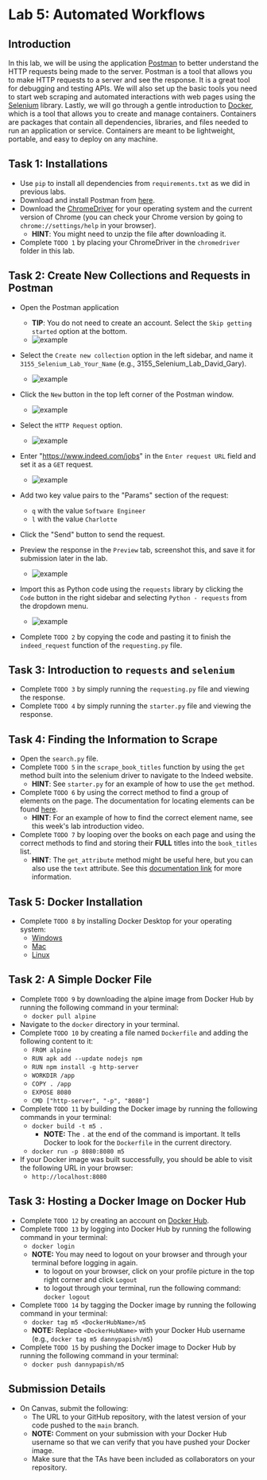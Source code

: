 # Lab 5: Automated Workflows

## Introduction

In this lab, we will be using the application [Postman](https://www.postman.com/downloads/) to better understand the HTTP requests being made to the server. Postman is a tool that allows you to make HTTP requests to a server and see the response. It is a great tool for debugging and testing APIs. We will also set up the basic tools you need to start web scraping and automated interactions with web pages using the [Selenium](https://www.selenium.dev/) library. Lastly, we will go through a gentle introduction to [Docker](https://www.docker.com/), which is a tool that allows you to create and manage containers. Containers are packages that contain all dependencies, libraries, and files needed to run an application or service. Containers are meant to be lightweight, portable, and easy to deploy on any machine.

## Task 1: Installations

- Use `pip` to install all dependencies from `requirements.txt` as we did in previous labs.
- Download and install Postman from [here](https://www.postman.com/downloads/).
- Download the [ChromeDriver](https://chromedriver.chromium.org/downloads) for your operating system and the current version of Chrome (you can check your Chrome version by going to `chrome://settings/help` in your browser).
  - **HINT**: You might need to unzip the file after downloading it.
- Complete `TODO 1` by placing your ChromeDriver in the `chromedriver` folder in this lab.
  
## Task 2: Create New Collections and Requests in Postman

- Open the Postman application
  - **TIP**: You do not need to create an account. Select the `Skip getting started` option at the bottom.
  - ![example](./images/postmanStart.png)
- Select the `Create new collection` option in the left sidebar, and name it `3155_Selenium_Lab_Your_Name` (e.g., 3155_Selenium_Lab_David_Gary).
  - ![example](./images/postmanCreateCollection.png)

- Click the `New` button in the top left corner of the Postman window.
  - ![example](./images/postmanNew.png)
- Select the `HTTP Request` option.
  - ![example](./images/postmanHTTP.png)
- Enter "<https://www.indeed.com/jobs>" in the `Enter request URL` field and set it as a `GET` request.
  - ![example](./images/postmanRequestURL.png)
- Add two key value pairs to the "Params" section of the request:
  - `q` with the value `Software Engineer`
  - `l` with the value `Charlotte`
- Click the "Send" button to send the request.
- Preview the response in the `Preview` tab, screenshot this, and save it for submission later in the lab.
  - ![example](./images/postmanResponse.png)
- Import this as Python code using the `requests` library by clicking the `Code` button in the right sidebar and selecting `Python - requests` from the dropdown menu.
  - ![example](./images/postmanCode.png)
- Complete `TODO 2` by copying the code and pasting it to finish the `indeed_request` function of the `requesting.py` file.

## Task 3: Introduction to `requests` and `selenium`

- Complete `TODO 3` by simply running the `requesting.py` file and viewing the response.
- Complete `TODO 4` by simply running the `starter.py` file and viewing the response.

## Task 4: Finding the Information to Scrape

- Open the `search.py` file.
- Complete `TODO 5` in the `scrape_book_titles` function by using the `get` method built into the selenium driver to navigate to the Indeed website.
  - **HINT**: See `starter.py` for an example of how to use the `get` method.
- Complete `TODO 6` by using the correct method to find a group of elements on the page. The documentation for locating elements can be found [here](https://selenium-python.readthedocs.io/locating-elements.html).
  - **HINT**: For an example of how to find the correct element name, see this week's lab introduction video.
- Complete `TODO 7` by looping over the books on each page and using the correct methods to find and storing their **FULL** titles into the `book_titles` list.
  - **HINT**: The `get_attribute` method might be useful here, but you can also use the `text` attribute. See this [documentation link](https://selenium-python.readthedocs.io/api.html) for more information.

## Task 5: Docker Installation

- Complete `TODO 8` by installing Docker Desktop for your operating system:
  - [Windows](https://docs.docker.com/docker-for-windows/install/)
  - [Mac](https://docs.docker.com/docker-for-mac/install/)
  - [Linux](https://docs.docker.com/engine/install/)

## Task 2: A Simple Docker File

- Complete `TODO 9` by downloading the alpine image from Docker Hub by running the following command in your terminal:
  - `docker pull alpine`
- Navigate to the `docker` directory in your terminal.
- Complete `TODO 10` by creating a file named `Dockerfile` and adding the following content to it:
  - `FROM alpine`
  - `RUN apk add --update nodejs npm`
  - `RUN npm install -g http-server`
  - `WORKDIR /app`
  - `COPY . /app`
  - `EXPOSE 8080`
  - `CMD ["http-server", "-p", "8080"]`
- Complete `TODO 11` by building the Docker image by running the following commands in your terminal:
  - `docker build -t m5 .`
    - **NOTE:** The `.` at the end of the command is important. It tells Docker to look for the `Dockerfile` in the current directory.
  - `docker run -p 8080:8080 m5`
- If your Docker image was built successfully, you should be able to visit the following URL in your browser:
  - `http://localhost:8080`

## Task 3: Hosting a Docker Image on Docker Hub

- Complete `TODO 12` by creating an account on [Docker Hub](https://hub.docker.com/).
- Complete `TODO 13` by logging into Docker Hub by running the following command in your terminal:
  - `docker login`
  - **NOTE:** You may need to logout on your browser and through your terminal before logging in again.
    - to logout on your browser, click on your profile picture in the top right corner and click `Logout`
    - to logout through your terminal, run the following command: `docker logout`
- Complete `TODO 14` by tagging the Docker image by running the following command in your terminal:
  - `docker tag m5 <DockerHubName>/m5`
  - **NOTE:** Replace `<DockerHubName>` with your Docker Hub username (e.g., `docker tag m5 dannypapish/m5`)
- Complete `TODO 15` by pushing the Docker image to Docker Hub by running the following command in your terminal:
  - `docker push dannypapish/m5`

## Submission Details

- On Canvas, submit the following:
  - The URL to your GitHub repository, with the latest version of your code pushed to the `main` branch.
  - **NOTE:** Comment on your submission with your Docker Hub username so that we can verify that you have pushed your Docker image.
  - Make sure that the TAs have been included as collaborators on your repository.
